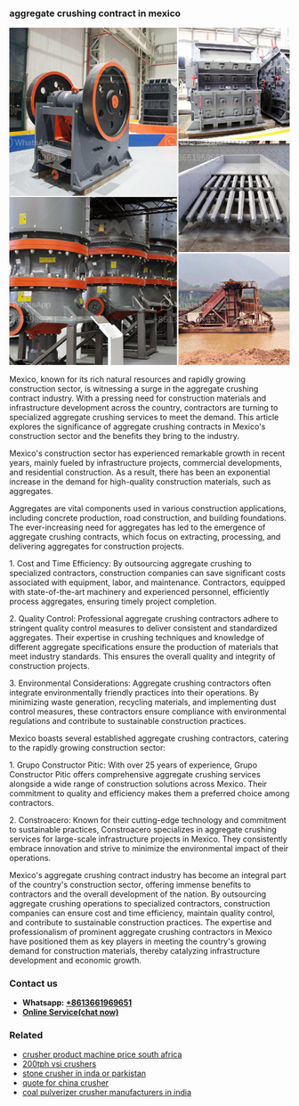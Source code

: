 <h3>aggregate crushing contract in mexico</h3><img src='1708497196.jpg' alt=''><p>Mexico, known for its rich natural resources and rapidly growing construction sector, is witnessing a surge in the aggregate crushing contract industry. With a pressing need for construction materials and infrastructure development across the country, contractors are turning to specialized aggregate crushing services to meet the demand. This article explores the significance of aggregate crushing contracts in Mexico's construction sector and the benefits they bring to the industry.</p><p>Mexico's construction sector has experienced remarkable growth in recent years, mainly fueled by infrastructure projects, commercial developments, and residential construction. As a result, there has been an exponential increase in the demand for high-quality construction materials, such as aggregates.</p><p>Aggregates are vital components used in various construction applications, including concrete production, road construction, and building foundations. The ever-increasing need for aggregates has led to the emergence of aggregate crushing contracts, which focus on extracting, processing, and delivering aggregates for construction projects.</p><p>1. Cost and Time Efficiency: By outsourcing aggregate crushing to specialized contractors, construction companies can save significant costs associated with equipment, labor, and maintenance. Contractors, equipped with state-of-the-art machinery and experienced personnel, efficiently process aggregates, ensuring timely project completion.</p><p>2. Quality Control: Professional aggregate crushing contractors adhere to stringent quality control measures to deliver consistent and standardized aggregates. Their expertise in crushing techniques and knowledge of different aggregate specifications ensure the production of materials that meet industry standards. This ensures the overall quality and integrity of construction projects.</p><p>3. Environmental Considerations: Aggregate crushing contractors often integrate environmentally friendly practices into their operations. By minimizing waste generation, recycling materials, and implementing dust control measures, these contractors ensure compliance with environmental regulations and contribute to sustainable construction practices.</p><p>Mexico boasts several established aggregate crushing contractors, catering to the rapidly growing construction sector:</p><p>1. Grupo Constructor Pitic: With over 25 years of experience, Grupo Constructor Pitic offers comprehensive aggregate crushing services alongside a wide range of construction solutions across Mexico. Their commitment to quality and efficiency makes them a preferred choice among contractors.</p><p>2. Constroacero: Known for their cutting-edge technology and commitment to sustainable practices, Constroacero specializes in aggregate crushing services for large-scale infrastructure projects in Mexico. They consistently embrace innovation and strive to minimize the environmental impact of their operations.</p><p>Mexico's aggregate crushing contract industry has become an integral part of the country's construction sector, offering immense benefits to contractors and the overall development of the nation. By outsourcing aggregate crushing operations to specialized contractors, construction companies can ensure cost and time efficiency, maintain quality control, and contribute to sustainable construction practices. The expertise and professionalism of prominent aggregate crushing contractors in Mexico have positioned them as key players in meeting the country's growing demand for construction materials, thereby catalyzing infrastructure development and economic growth.</p><h3>Contact us</h3><ul><li><strong>Whatsapp:&nbsp;<a href="https://wa.me/8613661969651">+8613661969651</a></strong></li><li><a href="https://swt.shibang-china.com/?git&amp;zhl&amp;aggregate crushing contract in mexico"><strong>Online Service(chat now)</strong></a></li></ul><h3>Related</h3><ul><li><a href='crusher product machine price south africa.md'>crusher product machine price south africa</a></li><li><a href='200tph vsi crushers.md'>200tph vsi crushers</a></li><li><a href='stone crusher in inda or parkistan.md'>stone crusher in inda or parkistan</a></li><li><a href='quote for china crusher.md'>quote for china crusher</a></li><li><a href='coal pulverizer crusher manufacturers in india.md'>coal pulverizer crusher manufacturers in india</a></li></ul>